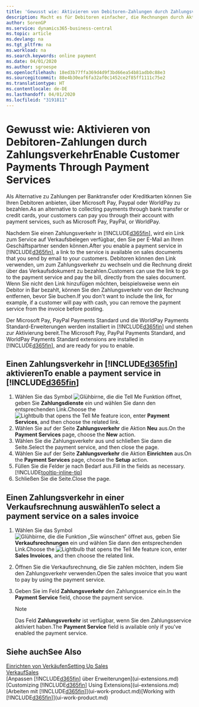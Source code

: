 ```yaml
---
title: 'Gewusst wie: Aktivieren von Debitoren-Zahlungen durch Zahlungsverkehr.| Microsoft Docs'
description: Macht es für Debitoren einfacher, die Rechnungen durch Aktivierung des Zahlungsverkehrs zu bezahlen.
author: SorenGP
ms.service: dynamics365-business-central
ms.topic: article
ms.devlang: na
ms.tgt_pltfrm: na
ms.workload: na
ms.search.keywords: online payment
ms.date: 04/01/2020
ms.author: sgroespe
ms.openlocfilehash: 18ed3b77ffa369d4d9f3bd66ea54b81adb0c88e3
ms.sourcegitcommit: 88e4b30eaf6fa32af0c1452ce2f85ff1111c75e2
ms.translationtype: HT
ms.contentlocale: de-DE
ms.lasthandoff: 04/01/2020
ms.locfileid: "3191811"
---
```

# <a name="enable-customer-payments-through-payment-services"></a><span data-ttu-id="0340d-103">Gewusst wie: Aktivieren von Debitoren-Zahlungen durch Zahlungsverkehr</span><span class="sxs-lookup"><span data-stu-id="0340d-103">Enable Customer Payments Through Payment Services</span></span>
<span data-ttu-id="0340d-104">Als Alternative zu Zahlungen per Banktransfer oder Kreditkarten können Sie Ihren Debitoren anbieten, über Microsoft Pay, Paypal oder WorldPay zu bezahlen.</span><span class="sxs-lookup"><span data-stu-id="0340d-104">As an alternative to collecting payments through bank transfer or credit cards, your customers can pay you through their account with payment services, such as Microsoft Pay, PayPal, or WorldPay.</span></span>  

<span data-ttu-id="0340d-105">Nachdem Sie einen Zahlungsverkehr in [!INCLUDE[d365fin](includes/d365fin_md.md)], wird ein Link zum Service auf Verkaufsbelegen verfügbar, den Sie per E-Mail an Ihren Geschäftspartner senden können.</span><span class="sxs-lookup"><span data-stu-id="0340d-105">After you enable a payment service in [!INCLUDE[d365fin](includes/d365fin_md.md)], a link to the service is available on sales documents that you send by email to your customers.</span></span> <span data-ttu-id="0340d-106">Debitoren können den Link verwenden, um zum Zahlungsverkehr zu wechseln und die Rechnung direkt über das Verkaufsdokument zu bezahlen.</span><span class="sxs-lookup"><span data-stu-id="0340d-106">Customers can use the link to go to the payment service and pay the bill, directly from the sales document.</span></span> <span data-ttu-id="0340d-107">Wenn Sie nicht den Link hinzufügen möchten, beispielsweise wenn ein Debitor in Bar bezahlt, können Sie den Zahlungsverkehr von der Rechnung entfernen, bevor Sie buchen.</span><span class="sxs-lookup"><span data-stu-id="0340d-107">If you don't want to include the link, for example, if a customer will pay with cash, you can remove the payment service from the invoice before posting.</span></span>  

<span data-ttu-id="0340d-108">Der Microsoft Pay, PayPal Payments Standard und die WorldPay Payments Standard-Erweiterungen werden installiert in [!INCLUDE[d365fin](includes/d365fin_md.md)] und stehen zur Aktivierung bereit.</span><span class="sxs-lookup"><span data-stu-id="0340d-108">The Microsoft Pay, PayPal Payments Standard, and WorldPay Payments Standard extensions are installed in [!INCLUDE[d365fin](includes/d365fin_md.md)], and are ready for you to enable.</span></span>  

## <a name="to-enable-a-payment-service-in-d365fin"></a><span data-ttu-id="0340d-109">Einen Zahlungsverkehr in [!INCLUDE[d365fin](includes/d365fin_md.md)] aktivieren</span><span class="sxs-lookup"><span data-stu-id="0340d-109">To enable a payment service in [!INCLUDE[d365fin](includes/d365fin_md.md)]</span></span>
1. <span data-ttu-id="0340d-110">Wählen Sie das Symbol ![Glühbirne, die die Tell Me Funktion öffnet](media/ui-search/search_small.png "Sagen Sie mir, was Sie tun wollen"), geben Sie **Zahlungsdienste** ein und wählen Sie dann den entsprechenden Link.</span><span class="sxs-lookup"><span data-stu-id="0340d-110">Choose the ![Lightbulb that opens the Tell Me feature](media/ui-search/search_small.png "Tell me what you want to do") icon, enter **Payment Services**, and then choose the related link.</span></span>  
2. <span data-ttu-id="0340d-111">Wählen Sie auf der Seite **Zahlungsverkehr** die Aktion **Neu** aus.</span><span class="sxs-lookup"><span data-stu-id="0340d-111">On the **Payment Services** page, choose the **New** action.</span></span>  
3. <span data-ttu-id="0340d-112">Wählen Sie die Zahlungsverkehr aus und schließen Sie dann die Seite.</span><span class="sxs-lookup"><span data-stu-id="0340d-112">Select the payment service, and then close the page.</span></span>  
4. <span data-ttu-id="0340d-113">Wählen Sie auf der Seite **Zahlungsverkehr** die Aktion **Einrichten** aus.</span><span class="sxs-lookup"><span data-stu-id="0340d-113">On the **Payment Services** page, choose the **Setup** action.</span></span>  
5. <span data-ttu-id="0340d-114">Füllen Sie die Felder je nach Bedarf aus.</span><span class="sxs-lookup"><span data-stu-id="0340d-114">Fill in the fields as necessary.</span></span> [!INCLUDE[tooltip-inline-tip](includes/tooltip-inline-tip_md.md)]  
6. <span data-ttu-id="0340d-115">Schließen Sie die Seite.</span><span class="sxs-lookup"><span data-stu-id="0340d-115">Close the page.</span></span>  

## <a name="to-select-a-payment-service-on-a-sales-invoice"></a><span data-ttu-id="0340d-116">Einen Zahlungsverkehr in einer Verkaufsrechnung auswählen</span><span class="sxs-lookup"><span data-stu-id="0340d-116">To select a payment service on a sales invoice</span></span>
1. <span data-ttu-id="0340d-117">Wählen Sie das Symbol ![Glühbirne, die die Funktion „Sie wünschen“ öffnet](media/ui-search/search_small.png "Sagen Sie mir, was Sie tun wollen") aus, geben Sie **Verkaufsrechnungen** ein und wählen Sie dann den entsprechenden Link.</span><span class="sxs-lookup"><span data-stu-id="0340d-117">Choose the ![Lightbulb that opens the Tell Me feature](media/ui-search/search_small.png "Tell me what you want to do") icon, enter **Sales Invoices**, and then choose the related link.</span></span>  
2. <span data-ttu-id="0340d-118">Öffnen Sie die Verkaufsrechnung, die Sie zahlen möchten, indem Sie den Zahlungsverkehr verwenden.</span><span class="sxs-lookup"><span data-stu-id="0340d-118">Open the sales invoice that you want to pay by using the payment service.</span></span>  
3. <span data-ttu-id="0340d-119">Geben Sie im Feld **Zahlungsverkehr** den Zahlungsservice ein.</span><span class="sxs-lookup"><span data-stu-id="0340d-119">In the **Payment Service** field, choose the payment service.</span></span>  

    > [!NOTE]  
    > <span data-ttu-id="0340d-120">Das Feld **Zahlungsverkehr** ist verfügbar, wenn Sie den Zahlungsservice aktiviert haben.</span><span class="sxs-lookup"><span data-stu-id="0340d-120">The **Payment Service** field is available only if you've enabled the payment service.</span></span>  

## <a name="see-also"></a><span data-ttu-id="0340d-121">Siehe auch</span><span class="sxs-lookup"><span data-stu-id="0340d-121">See Also</span></span>  
[<span data-ttu-id="0340d-122">Einrichten von Verkäufen</span><span class="sxs-lookup"><span data-stu-id="0340d-122">Setting Up Sales</span></span>](sales-setup-sales.md)  
[<span data-ttu-id="0340d-123">Verkauf</span><span class="sxs-lookup"><span data-stu-id="0340d-123">Sales</span></span>](sales-manage-sales.md)  
<span data-ttu-id="0340d-124">[Anpassen [!INCLUDE[d365fin](includes/d365fin_md.md)] über Erweiterungen](ui-extensions.md)</span><span class="sxs-lookup"><span data-stu-id="0340d-124">[Customizing [!INCLUDE[d365fin](includes/d365fin_md.md)] Using Extensions](ui-extensions.md)</span></span>  
<span data-ttu-id="0340d-125">[Arbeiten mit [!INCLUDE[d365fin](includes/d365fin_md.md)]](ui-work-product.md)</span><span class="sxs-lookup"><span data-stu-id="0340d-125">[Working with [!INCLUDE[d365fin](includes/d365fin_md.md)]](ui-work-product.md)</span></span>  
